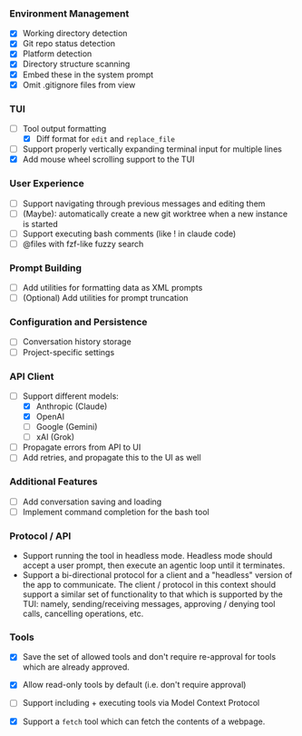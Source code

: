 ### Environment Management
- [x] Working directory detection
- [x] Git repo status detection
- [x] Platform detection
- [x] Directory structure scanning
- [x] Embed these in the system prompt
- [x] Omit .gitignore files from view

### TUI
- [ ] Tool output formatting
  - [x] Diff format for `edit` and `replace_file`
- [ ] Support properly vertically expanding terminal input for multiple lines
- [x] Add mouse wheel scrolling support to the TUI

### User Experience
- [ ] Support navigating through previous messages and editing them
- [ ] (Maybe): automatically create a new git worktree when a new instance is started
- [ ] Support executing bash comments (like ! in claude code)
- [ ] @files with fzf-like fuzzy search

### Prompt Building
- [ ] Add utilities for formatting data as XML prompts
- [ ] (Optional) Add utilities for prompt truncation

### Configuration and Persistence
- [ ] Conversation history storage
- [ ] Project-specific settings

### API Client
- [ ] Support different models:
  - [x] Anthropic (Claude)
  - [x] OpenAI
  - [ ] Google (Gemini)
  - [ ] xAI (Grok)
- [ ] Propagate errors from API to UI
- [ ] Add retries, and propagate this to the UI as well

### Additional Features
- [ ] Add conversation saving and loading
- [ ] Implement command completion for the bash tool

### Protocol / API
- Support running the tool in headless mode. Headless mode should accept a user prompt, then execute an agentic loop until it terminates.
- Support a bi-directional protocol for a client and a "headless" version of the app to communicate. The client / protocol in this context should support a similar set of functionality to that which is supported by the TUI: namely, sending/receiving messages, approving / denying tool calls, cancelling operations, etc.

### Tools
- [x] Save the set of allowed tools and don't require re-approval for tools which are already approved.
- [x] Allow read-only tools by default (i.e. don't require approval)
- [ ] Support including + executing tools via Model Context Protocol
- [x] Support a `fetch` tool which can fetch the contents of a webpage.

